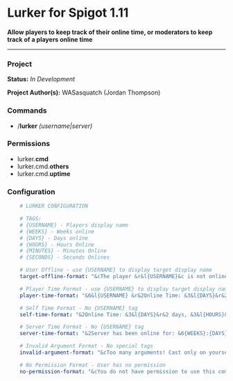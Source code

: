 # Lurker for Spigot 1.11
**Allow players to keep track of their online time, or moderators to keep track of a players online time**
***


### Project
**Status:** *In Development*

**Project Author(s):** WASasquatch (Jordan Thompson)


### Commands

 - /**lurker** *(username|server)*
 

### Permissions

 - lurker.**cmd**
 - lurker.cmd.**others**
 - lurker.cmd.**uptime**
 
 
### Configuration

```yaml
	# LURKER CONFIGURATION

	# TAGS:
	# {USERNAME} - Players display name
	# {WEEKS} - Weeks online
	# {DAYS} - Days online
	# {HOURS} - Hours Online
	# {MINUTES} - Minutes Online
	# {SECONDS} - Seconds Onlines

	# User Offline - use {USERNAME} to display target display name
	target-offline-format: "&cThe player &r&l{USERNAME}&c is not online, or doesn't exist!&r"

	# Player Time Format - use {USERNAME} to display target display name
	player-time-format: "&6&l{USERNAME} &r&2Online Time: &3&l{DAYS}&r&2 days, &3&l{HOURS}&r&2 hours, &3&l{MINUTES}&r&2 minutes, &3&l{SECONDS}&r&2 seconds.&r"

	# Self Time Format - No {USERNAME} tag
	self-time-format: "&2Online Time: &3&l{DAYS}&r&2 days, &3&l{HOURS}&r&2 hours, &3&l{MINUTES}&r&2 minutes, and &3&l{SECONDS}&r&2 seconds.&r"

	# Server Time Format - No {USERNAME} tag
	server-time-format: "&2Server has been online for: &6{WEEKS}:{DAYS}:{HOURS}:{MINUTES}:{SECONDS}&r"

	# Invalid Argument Format - No special tags
	invalid-argument-format: "&cToo many arguments! Cast only on yourself (no username) or on a username.&r"

	# No Permission Format - User has no permission
	no-permission-format: "&cYou do not have permission to use this command!&r"
```

